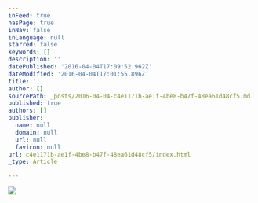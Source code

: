 ```yaml
---
inFeed: true
hasPage: true
inNav: false
inLanguage: null
starred: false
keywords: []
description: ''
datePublished: '2016-04-04T17:09:52.962Z'
dateModified: '2016-04-04T17:01:55.896Z'
title: ''
author: []
sourcePath: _posts/2016-04-04-c4e1171b-ae1f-4be8-b47f-48ea61d48cf5.md
published: true
authors: []
publisher:
  name: null
  domain: null
  url: null
  favicon: null
url: c4e1171b-ae1f-4be8-b47f-48ea61d48cf5/index.html
_type: Article

---
```

![](https://the-grid-user-content.s3-us-west-2.amazonaws.com/2ac08f49-8d66-4b82-814b-56df1312260b.jpg)